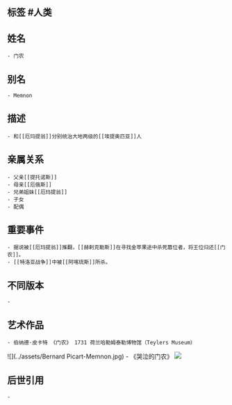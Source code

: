 ## 标签  #人类
## 姓名
	- 门农
## 别名
	- Memnon
## 描述
	- 和[[厄玛提翁]]分别统治大地两级的[[埃提奥匹亚]]人
## 亲属关系
	- 父亲[[提托诺斯]]
	- 母亲[[厄俄斯]]
	- 兄弟姐妹[[厄玛提翁]]
	- 子女
	- 配偶
## 重要事件
	- 据说被[[厄玛提翁]]推翻，[[赫剌克勒斯]]在寻找金苹果途中杀死篡位者，将王位归还[[门农]]。
	- [[特洛亚战争]]中被[[阿喀琉斯]]所杀。
## 不同版本
	-
## 艺术作品
	- 伯纳德·皮卡特 《门农》 1731 荷兰哈勒姆泰勒博物馆（Teylers Museum）
 ![](../assets/Bernard Picart-Memnon.jpg)
	- 《哭泣的门农》
 ![](../assets/Memnon.jpg)
## 后世引用
	-
